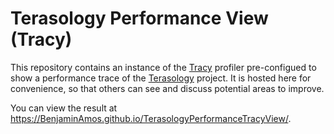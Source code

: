 # Terasology Performance View (Tracy)

This repository contains an instance of the [Tracy](https://github.com/wolfpld/tracy) profiler pre-configued to show a performance trace of the [Terasology](https://terasology.org) project. It is hosted here for convenience, so that others can see and discuss potential areas to improve.

You can view the result at https://BenjaminAmos.github.io/TerasologyPerformanceTracyView/.